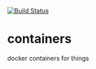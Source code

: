 [![Build Status](https://travis-ci.com/bandit145/containers.svg?branch=master)](https://travis-ci.com/bandit145/containers)
# containers
docker containers for things
